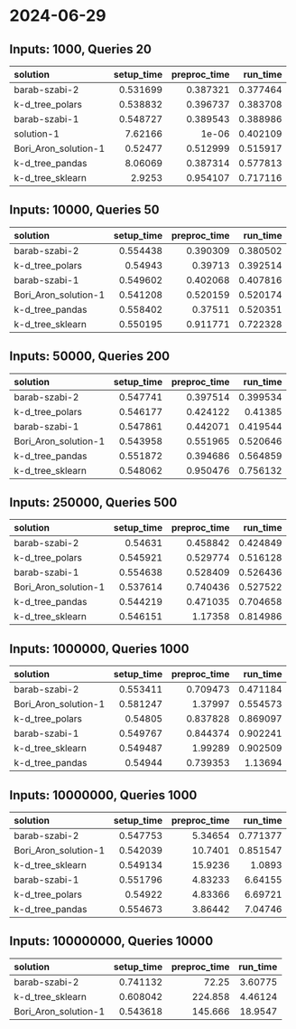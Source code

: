 # 2024-06-29

## Inputs: 1000, Queries 20

| solution             |   setup_time |   preproc_time |   run_time |
|:---------------------|-------------:|---------------:|-----------:|
| barab-szabi-2        |     0.531699 |       0.387321 |   0.377464 |
| k-d_tree_polars      |     0.538832 |       0.396737 |   0.383708 |
| barab-szabi-1        |     0.548727 |       0.389543 |   0.388986 |
| solution-1           |     7.62166  |       1e-06    |   0.402109 |
| Bori_Aron_solution-1 |     0.52477  |       0.512999 |   0.515917 |
| k-d_tree_pandas      |     8.06069  |       0.387314 |   0.577813 |
| k-d_tree_sklearn     |     2.9253   |       0.954107 |   0.717116 |

## Inputs: 10000, Queries 50

| solution             |   setup_time |   preproc_time |   run_time |
|:---------------------|-------------:|---------------:|-----------:|
| barab-szabi-2        |     0.554438 |       0.390309 |   0.380502 |
| k-d_tree_polars      |     0.54943  |       0.39713  |   0.392514 |
| barab-szabi-1        |     0.549602 |       0.402068 |   0.407816 |
| Bori_Aron_solution-1 |     0.541208 |       0.520159 |   0.520174 |
| k-d_tree_pandas      |     0.558402 |       0.37511  |   0.520351 |
| k-d_tree_sklearn     |     0.550195 |       0.911771 |   0.722328 |

## Inputs: 50000, Queries 200

| solution             |   setup_time |   preproc_time |   run_time |
|:---------------------|-------------:|---------------:|-----------:|
| barab-szabi-2        |     0.547741 |       0.397514 |   0.399534 |
| k-d_tree_polars      |     0.546177 |       0.424122 |   0.41385  |
| barab-szabi-1        |     0.547861 |       0.442071 |   0.419544 |
| Bori_Aron_solution-1 |     0.543958 |       0.551965 |   0.520646 |
| k-d_tree_pandas      |     0.551872 |       0.394686 |   0.564859 |
| k-d_tree_sklearn     |     0.548062 |       0.950476 |   0.756132 |

## Inputs: 250000, Queries 500

| solution             |   setup_time |   preproc_time |   run_time |
|:---------------------|-------------:|---------------:|-----------:|
| barab-szabi-2        |     0.54631  |       0.458842 |   0.424849 |
| k-d_tree_polars      |     0.545921 |       0.529774 |   0.516128 |
| barab-szabi-1        |     0.554638 |       0.528409 |   0.526436 |
| Bori_Aron_solution-1 |     0.537614 |       0.740436 |   0.527522 |
| k-d_tree_pandas      |     0.544219 |       0.471035 |   0.704658 |
| k-d_tree_sklearn     |     0.546151 |       1.17358  |   0.814986 |

## Inputs: 1000000, Queries 1000

| solution             |   setup_time |   preproc_time |   run_time |
|:---------------------|-------------:|---------------:|-----------:|
| barab-szabi-2        |     0.553411 |       0.709473 |   0.471184 |
| Bori_Aron_solution-1 |     0.581247 |       1.37997  |   0.554573 |
| k-d_tree_polars      |     0.54805  |       0.837828 |   0.869097 |
| barab-szabi-1        |     0.549767 |       0.844374 |   0.902241 |
| k-d_tree_sklearn     |     0.549487 |       1.99289  |   0.902509 |
| k-d_tree_pandas      |     0.54944  |       0.739353 |   1.13694  |

## Inputs: 10000000, Queries 1000

| solution             |   setup_time |   preproc_time |   run_time |
|:---------------------|-------------:|---------------:|-----------:|
| barab-szabi-2        |     0.547753 |        5.34654 |   0.771377 |
| Bori_Aron_solution-1 |     0.542039 |       10.7401  |   0.851547 |
| k-d_tree_sklearn     |     0.549134 |       15.9236  |   1.0893   |
| barab-szabi-1        |     0.551796 |        4.83233 |   6.64155  |
| k-d_tree_polars      |     0.54922  |        4.83366 |   6.69721  |
| k-d_tree_pandas      |     0.554673 |        3.86442 |   7.04746  |

## Inputs: 100000000, Queries 10000

| solution             |   setup_time |   preproc_time |   run_time |
|:---------------------|-------------:|---------------:|-----------:|
| barab-szabi-2        |     0.741132 |         72.25  |    3.60775 |
| k-d_tree_sklearn     |     0.608042 |        224.858 |    4.46124 |
| Bori_Aron_solution-1 |     0.543618 |        145.666 |   18.9547  |